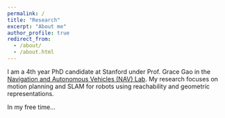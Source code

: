 ```yaml
---
permalink: /
title: "Research"
excerpt: "About me"
author_profile: true
redirect_from: 
  - /about/
  - /about.html
---
```


I am a 4th year PhD candidate at Stanford under Prof. Grace Gao in the [Navigation and Autonomous Vehicles (NAV) Lab](https://navlab.stanford.edu/). 
My research focuses on motion planning and SLAM for robots using reachability and geometric representations. 

In my free time...

<!-- A data-driven personal website
======
Like many other Jekyll-based GitHub Pages templates, academicpages makes you separate the website's content from its form. The content & metadata of your website are in structured markdown files, while various other files constitute the theme, specifying how to transform that content & metadata into HTML pages. You keep these various markdown (.md), YAML (.yml), HTML, and CSS files in a public GitHub repository. Each time you commit and push an update to the repository, the [GitHub pages](https://pages.github.com/) service creates static HTML pages based on these files, which are hosted on GitHub's servers free of charge. -->

